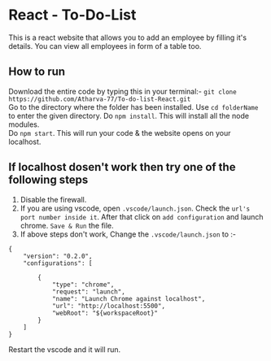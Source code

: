 # React - To-Do-List

This is a react website that allows you to add an employee by filling it's details. You can view all employees in form of a table too.

## How to run

Download the entire code by typing this in your terminal:- `git clone https://github.com/Atharva-77/To-do-list-React.git`  
Go to the directory where the folder has been installed. Use `cd folderName` to enter the given directory.
Do `npm install`. This will install all the node modules.  
Do `npm start`. This will run your code & the website opens on your localhost.

## If localhost dosen't work then try one of the following steps

1. Disable the firewall.
2. If you are using vscode, open `.vscode/launch.json`. Check the `url's port number inside it`. After that click on `add configuration` and launch chrome. `Save & Run` the file.
3. If above steps don't work, Change the `.vscode/launch.json` to :-

```
{
    "version": "0.2.0",
    "configurations": [

        {
            "type": "chrome",
            "request": "launch",
            "name": "Launch Chrome against localhost",
            "url": "http://localhost:5500",
            "webRoot": "${workspaceRoot}"
        }
    ]
}
```

Restart the vscode and it will run.
